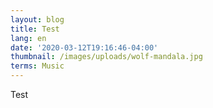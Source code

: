 ```yaml
---
layout: blog
title: Test
lang: en
date: '2020-03-12T19:16:46-04:00'
thumbnail: /images/uploads/wolf-mandala.jpg
terms: Music
---
```

Test
